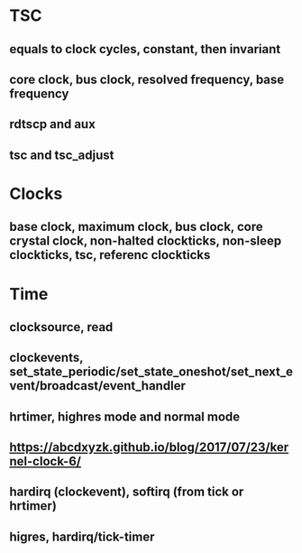 
# TSC
## equals to clock cycles, constant, then invariant
## core clock, bus clock, resolved frequency, base frequency
## rdtscp and aux
## tsc and tsc_adjust

# Clocks
## base clock, maximum clock, bus clock, core crystal clock, non-halted clockticks, non-sleep clockticks, tsc, referenc clockticks

# Time
## clocksource, read
## clockevents, set_state_periodic/set_state_oneshot/set_next_event/broadcast/event_handler
## hrtimer, highres mode and normal mode
## https://abcdxyzk.github.io/blog/2017/07/23/kernel-clock-6/
## hardirq (clockevent), softirq (from tick or hrtimer)
## higres, hardirq/tick-timer
